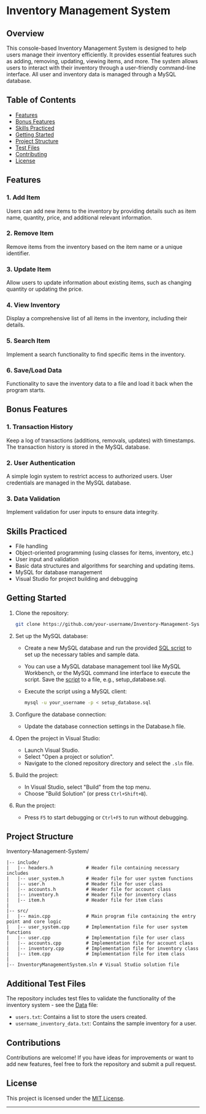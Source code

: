 # Inventory Management System

## Overview

This console-based Inventory Management System is designed to help users manage their inventory efficiently. It provides essential features such as adding, removing, updating, viewing items, and more. The system allows users to interact with their inventory through a user-friendly command-line interface. All user and inventory data is managed through a MySQL database.

## Table of Contents

- [Features](#features)
- [Bonus Features](#bonus-features)
- [Skills Practiced](#skills-practiced)
- [Getting Started](#getting-started)
- [Project Structure](#project-structure)
- [Test Files](#additional-test-files)
- [Contributing](#contributing)
- [License](#license)

## Features

### 1. Add Item

Users can add new items to the inventory by providing details such as item name, quantity, price, and additional relevant information. 

### 2. Remove Item

Remove items from the inventory based on the item name or a unique identifier.

### 3. Update Item

Allow users to update information about existing items, such as changing quantity or updating the price.

### 4. View Inventory

Display a comprehensive list of all items in the inventory, including their details.

### 5. Search Item

Implement a search functionality to find specific items in the inventory.

### 6. Save/Load Data

Functionality to save the inventory data to a file and load it back when the program starts.

## Bonus Features

### 1. Transaction History

Keep a log of transactions (additions, removals, updates) with timestamps. The transaction history is stored in the MySQL database.

### 2. User Authentication

A simple login system to restrict access to authorized users. User credentials are managed in the MySQL database.

### 3. Data Validation

Implement validation for user inputs to ensure data integrity. 

## Skills Practiced

- File handling
- Object-oriented programming (using classes for items, inventory, etc.)
- User input and validation
- Basic data structures and algorithms for searching and updating items.
- MySQL for database management
- Visual Studio for project building and debugging

## Getting Started

1. Clone the repository:

    ```bash
    git clone https://github.com/your-username/Inventory-Management-System.git
    ```

2. Set up the MySQL database:
    - Create a new MySQL database and run the provided [SQL script](SQL-script) to set up the necessary tables and sample data.
    - You can use a MySQL database management tool like MySQL Workbench, or the MySQL command line interface to execute the script. Save the [script](SQL-script) to a file, e.g., setup_database.sql.
    - Execute the script using a MySQL client:

        ```bash
        mysql -u your_username -p < setup_database.sql
        ```
      
3. Configure the database connection:
    - Update the database connection settings in the Database.h file.

4. Open the project in Visual Studio:
    - Launch Visual Studio.
    - Select "Open a project or solution".
    - Navigate to the cloned repository directory and select the `.sln` file.

5. Build the project:
    - In Visual Studio, select "Build" from the top menu.
    - Choose "Build Solution" (or press `Ctrl+Shift+B`).

6. Run the project:
    - Press `F5` to start debugging or `Ctrl+F5` to run without debugging.

## Project Structure

Inventory-Management-System/
```
|-- include/
|   |-- headers.h            # Header file containing necessary includes
|   |-- user_system.h        # Header file for user system functions
|   |-- user.h               # Header file for user class
|   |-- accounts.h           # Header file for account class
|   |-- inventory.h          # Header file for inventory class
|   |-- item.h               # Header file for item class
|
|-- src/
|   |-- main.cpp             # Main program file containing the entry point and core logic
|   |-- user_system.cpp      # Implementation file for user system functions
|   |-- user.cpp             # Implementation file for user class
|   |-- accounts.cpp         # Implementation file for account class
|   |-- inventory.cpp        # Implementation file for inventory class
|   |-- item.cpp             # Implementation file for item class
|
|-- InventoryManagementSystem.sln # Visual Studio solution file
```

## Additional Test Files
  
The repository includes test files to validate the functionality of the inventory system - see the [Data](Data) file:
- `users.txt`: Contains a list to store the users created.
- `username_inventory_data.txt`: Contains the sample inventory for a user.

## Contributions

Contributions are welcome! If you have ideas for improvements or want to add new features, feel free to fork the repository and submit a pull request.

## License

This project is licensed under the [MIT License](LICENSE).

---
